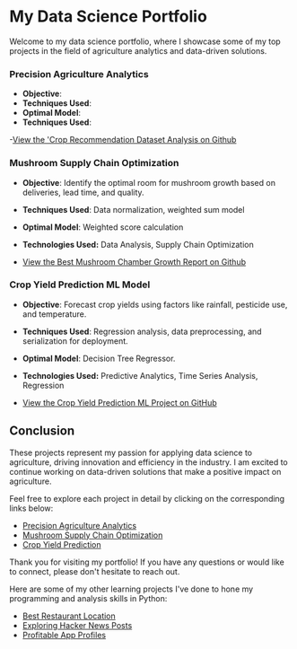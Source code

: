 # My Data Science Portfolio

Welcome to my data science portfolio, where I showcase some of my top projects in the field of agriculture analytics and data-driven solutions. 

### Precision Agriculture Analytics
- **Objective**: 
- **Techniques Used**: 
- **Optimal Model**: 
- **Techniques Used**: 

-[View the 'Crop Recommendation Dataset Analysis on Github](CropDataAnalysis/CropDataAnalysis.md)

### Mushroom Supply Chain Optimization
- **Objective**: Identify the optimal room for mushroom growth based on deliveries, lead time, and quality.
- **Techniques Used**: Data normalization, weighted sum model
- **Optimal Model**: Weighted score calculation
-  **Technologies Used:** Data Analysis, Supply Chain Optimization

-  [View the Best Mushroom Chamber Growth Report on Github](MushroomGrowthRoomReport/MushroomGrowthRoomReport.md)

### Crop Yield Prediction ML Model
- **Objective**: Forecast crop yields using factors like rainfall, pesticide use, and temperature.
- **Techniques Used**: Regression analysis, data preprocessing, and serialization for deployment.
- **Optimal Model**: Decision Tree Regressor.
- **Technologies Used:** Predictive Analytics, Time Series Analysis, Regression

- [View the Crop Yield Prediction ML Project on GitHub](CropYieldPredictionMLonly.md)

## Conclusion

These projects represent my passion for applying data science to agriculture, driving innovation and efficiency in the industry. I am excited to continue working on data-driven solutions that make a positive impact on agriculture.

Feel free to explore each project in detail by clicking on the corresponding links below:

- [Precision Agriculture Analytics](CropDataAnalysis/CropDataAnalysis.md)
- [Mushroom Supply Chain Optimization](MushroomGrowthRoomReport/MushroomGrowthRoomReport.md)
- [Crop Yield Prediction](CropYieldPredictionMLonly.md)

Thank you for visiting my portfolio! If you have any questions or would like to connect, please don't hesitate to reach out.

Here are some of my other learning projects I've done to hone my programming and analysis skills in Python: 
- [Best Restaurant Location](Restaurant_lvl1.ipynb)
- [Exploring Hacker News Posts](ExploringHackerNews.ipynb)
- [Profitable App Profiles](ProfitableAppProfiles.ipynb)


